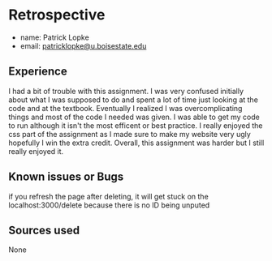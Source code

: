 # Retrospective

- name: Patrick Lopke
- email: patricklopke@u.boisestate.edu

## Experience

I had a bit of trouble with this assignment. I was very confused initially about what I was supposed to
do and spent a lot of time just looking at the code and at the textbook. Eventually I realized I was
overcomplicating things and most of the code I needed was given. I was able to get my code to run although
it isn't the most efficent or best practice. I really enjoyed the css part of the assignment as I made sure to make my website very ugly hopefully I win the extra credit. Overall, this assignment was harder but I still really enjoyed it.

## Known issues or Bugs

if you refresh the page after deleting, it will get stuck on the localhost:3000/delete because there is no
ID being unputed

## Sources used

None
